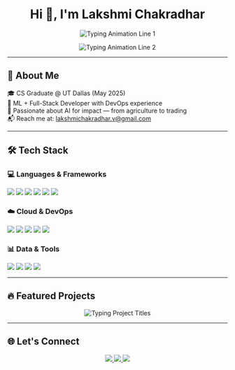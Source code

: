 <h1 align="center">Hi 👋, I'm Lakshmi Chakradhar</h1>

<!-- 🌀 Alternating Header (1 at a time) -->
<p align="center">
  <img src="https://readme-typing-svg.demolab.com?font=Fira+Code&weight=500&size=22&duration=3000&pause=1000&color=F78C00&center=true&vCenter=true&repeat=Infinity&width=800&lines=Software+Engineer+%7C+ML+%26+Data+Engineer" alt="Typing Animation Line 1"/>
</p>
<p align="center">
  <img src="https://readme-typing-svg.demolab.com?font=Fira+Code&weight=500&size=22&duration=3000&pause=1000&color=1F8AC0&center=true&vCenter=true&repeat=Infinity&width=800&lines=Cloud+Developer+%7C+Full-Stack+Builder+%7C+MSCS+%40+UT+Dallas" alt="Typing Animation Line 2"/>
</p>

---

## 🚀 About Me

🎓 CS Graduate @ UT Dallas (May 2025)  
🧠 ML + Full-Stack Developer with DevOps experience  
🌾 Passionate about AI for impact — from agriculture to trading  
📬 Reach me at: lakshmichakradhar.v@gmail.com

---

## 🛠️ Tech Stack

### 💻 Languages & Frameworks
<p>
  <img src="https://img.shields.io/badge/Python-3776AB?style=for-the-badge&logo=python&logoColor=white"/>
  <img src="https://img.shields.io/badge/Java-ED8B00?style=for-the-badge&logo=java&logoColor=white"/>
  <img src="https://img.shields.io/badge/React.js-61DAFB?style=for-the-badge&logo=react&logoColor=black"/>
  <img src="https://img.shields.io/badge/Node.js-339933?style=for-the-badge&logo=nodedotjs&logoColor=white"/>
  <img src="https://img.shields.io/badge/TensorFlow-FF6F00?style=for-the-badge&logo=tensorflow&logoColor=white"/>
  <img src="https://img.shields.io/badge/Scikit--Learn-F7931E?style=for-the-badge&logo=scikit-learn&logoColor=white"/>
</p>

### ☁️ Cloud & DevOps
<p>
  <img src="https://img.shields.io/badge/AWS-232F3E?style=for-the-badge&logo=amazonaws&logoColor=white"/>
  <img src="https://img.shields.io/badge/Docker-2496ED?style=for-the-badge&logo=docker&logoColor=white"/>
  <img src="https://img.shields.io/badge/Kubernetes-326CE5?style=for-the-badge&logo=kubernetes&logoColor=white"/>
  <img src="https://img.shields.io/badge/Git-F05032?style=for-the-badge&logo=git&logoColor=white"/>
  <img src="https://img.shields.io/badge/Linux-FCC624?style=for-the-badge&logo=linux&logoColor=black"/>
</p>

### 📊 Data & Tools
<p>
  <img src="https://img.shields.io/badge/Apache+Spark-E25A1C?style=for-the-badge&logo=apachespark&logoColor=white"/>
  <img src="https://img.shields.io/badge/Hadoop-66CCFF?style=for-the-badge&logo=apachehadoop&logoColor=black"/>
  <img src="https://img.shields.io/badge/Databricks-FF3621?style=for-the-badge&logo=databricks&logoColor=white"/>
  <img src="https://img.shields.io/badge/OpenCV-5C3EE8?style=for-the-badge&logo=opencv&logoColor=white"/>
</p>

---

## 🔥 Featured Projects

<!-- 🌀 Animated list of all projects one-by-one -->
<p align="center">
  <img src="https://readme-typing-svg.demolab.com?font=Fira+Code&weight=500&size=20&duration=3000&pause=800&color=FF6B00&center=true&vCenter=true&repeat=Infinity&width=1000&lines=AgroVision:+AI+Crop+%26+Weed+Detection;AlphaRoute:+Smart+Trade+Execution+Engine;Facial+Recognition+Attendance+Tracker;Mushroom+Classification+Pipeline;DL-SVM+Hybrid+Classifier;MobiShroom:+MobileNetV2+Identifier;ETL+Pipeline+for+Weather+Analytics;Semantic+Movie+Search+Engine;FriendGraph-X:+Mutual+Friend+Recommender;SocialNet-T:+Twitter+Graph+Analytics;xv6:+Custom+OS+Scheduler;Smart+Pedestrian+Signal+System;TravelSync:+Real-Time+Planner+App;IoT+Gas+Leakage+Monitoring+System" alt="Typing Project Titles"/>
</p>

---

## 🌐 Let's Connect

<p align="center">
  <a href="https://www.linkedin.com/in/lakshmichakradharvijayarao/" target="_blank">
    <img src="https://img.shields.io/badge/LinkedIn-%230077B5?style=for-the-badge&logo=linkedin&logoColor=white"/>
  </a>
  <a href="mailto:lakshmichakradhar.v@gmail.com">
    <img src="https://img.shields.io/badge/Gmail-D14836?style=for-the-badge&logo=gmail&logoColor=white"/>
  </a>
  <a href="https://github.com/Lakshmi-Chakradhar-Vijayarao" target="_blank">
    <img src="https://img.shields.io/badge/GitHub-100000?style=for-the-badge&logo=github&logoColor=white"/>
  </a>
</p>
